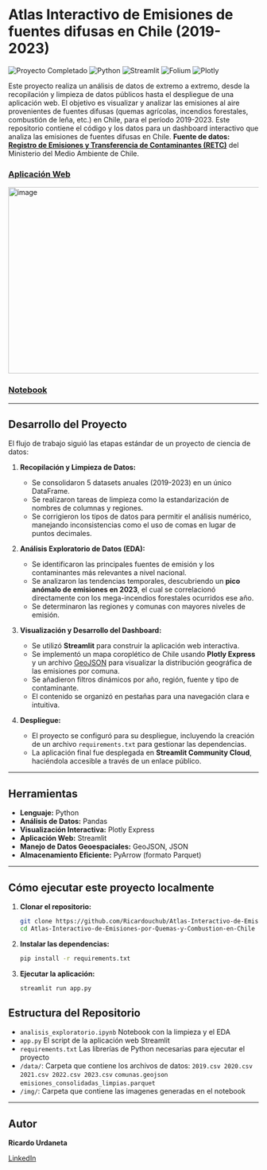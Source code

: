 # Atlas Interactivo de Emisiones de fuentes difusas en Chile (2019-2023)

<p align="left">
  <img src="https://img.shields.io/badge/Proyecto_Completado-%E2%9C%94-2ECC71?style=flat-square&logo=checkmarx&logoColor=white" alt="Proyecto Completado"/>
  <img src="https://img.shields.io/badge/Python-3.9%2B-3776AB?style=flat-square&logo=python&logoColor=white" alt="Python"/>
  <img src="https://img.shields.io/badge/Streamlit-App_Interactiva-FF4B4B?style=flat-square&logo=streamlit&logoColor=white" alt="Streamlit"/>
  <img src="https://img.shields.io/badge/Folium-Mapas_Interactivos-77B829?style=flat-square&logo=leaflet&logoColor=white" alt="Folium"/>
  <img src="https://img.shields.io/badge/Plotly-Visualización_Interactiva-3F4F75?style=flat-square&logo=plotly&logoColor=white" alt="Plotly"/>
</p>


Este proyecto realiza un análisis de datos de extremo a extremo, desde la recopilación y limpieza de datos públicos hasta el despliegue de una aplicación web. El objetivo es visualizar y analizar las emisiones al aire provenientes de fuentes difusas (quemas agrícolas, incendios forestales, combustión de leña, etc.) en Chile, para el período 2019-2023.
Este repositorio contiene el código y los datos para un dashboard interactivo que analiza las emisiones de fuentes difusas en Chile.
**Fuente de datos:** **[Registro de Emisiones y Transferencia de Contaminantes (RETC)](https://datosretc.mma.gob.cl/dataset/emisiones-al-aire)** del Ministerio del Medio Ambiente de Chile.

###  [Aplicación Web](https://atlas-interactivo-de-emisiones-en-chile-2019-2023.streamlit.app/) 

<img width="757" height="375" alt="image" src="https://github.com/user-attachments/assets/6eedb848-de04-48fc-92cf-31440ea05e75" />


###  [Notebook](https://github.com/Ricardouchub/Atlas-Interactivo-de-Emisiones-por-Quemas-y-Combustion-en-Chile/blob/main/Atlas_Interactivo_Emisiones_Chile.ipynb)


---

## Desarrollo del Proyecto

El flujo de trabajo siguió las etapas estándar de un proyecto de ciencia de datos:

1.  **Recopilación y Limpieza de Datos:**
    * Se consolidaron 5 datasets anuales (2019-2023) en un único DataFrame.
    * Se realizaron tareas de limpieza como la estandarización de nombres de columnas y regiones.
    * Se corrigieron los tipos de datos para permitir el análisis numérico, manejando inconsistencias como el uso de comas en lugar de puntos decimales.

2.  **Análisis Exploratorio de Datos (EDA):**
    * Se identificaron las principales fuentes de emisión y los contaminantes más relevantes a nivel nacional.
    * Se analizaron las tendencias temporales, descubriendo un **pico anómalo de emisiones en 2023**, el cual se correlacionó directamente con los mega-incendios forestales ocurridos ese año.
    * Se determinaron las regiones y comunas con mayores niveles de emisión.

3.  **Visualización y Desarrollo del Dashboard:**
    * Se utilizó **Streamlit** para construir la aplicación web interactiva.
    * Se implementó un mapa coroplético de Chile usando **Plotly Express** y un archivo [GeoJSON](https://github.com/fcortes/Chile-GeoJSON/tree/master) para visualizar la distribución geográfica de las emisiones por comuna.
    * Se añadieron filtros dinámicos por año, región, fuente y tipo de contaminante.
    * El contenido se organizó en pestañas para una navegación clara e intuitiva.

4.  **Despliegue:**
    * El proyecto se configuró para su despliegue, incluyendo la creación de un archivo `requirements.txt` para gestionar las dependencias.
    * La aplicación final fue desplegada en **Streamlit Community Cloud**, haciéndola accesible a través de un enlace público.

---

## Herramientas

* **Lenguaje:** Python
* **Análisis de Datos:** Pandas
* **Visualización Interactiva:** Plotly Express
* **Aplicación Web:** Streamlit
* **Manejo de Datos Geoespaciales:** GeoJSON, JSON
* **Almacenamiento Eficiente:** PyArrow (formato Parquet)

---

## Cómo ejecutar este proyecto localmente

1.  **Clonar el repositorio:**
    ```bash
    git clone https://github.com/Ricardouchub/Atlas-Interactivo-de-Emisiones-por-Quemas-y-Combustion-en-Chile.git
    cd Atlas-Interactivo-de-Emisiones-por-Quemas-y-Combustion-en-Chile
    ```

2.  **Instalar las dependencias:**
    ```bash
    pip install -r requirements.txt
    ```

3.  **Ejecutar la aplicación:**
    ```bash
    streamlit run app.py
    ```

## Estructura del Repositorio

* `analisis_exploratorio.ipynb` Notebook con la limpieza y el EDA
* `app.py` El script de la aplicación web Streamlit
* `requirements.txt` Las librerías de Python necesarias para ejecutar el proyecto
* `/data/`: Carpeta que contiene los archivos de datos:
        `2019.csv 2020.csv 2021.csv 2022.csv 2023.csv`
        `comunas.geojson`
        `emisiones_consolidadas_limpias.parquet`
* `/img/`: Carpeta que contiene las imagenes generadas en el notebook

---

## Autor

**Ricardo Urdaneta**

[LinkedIn](https://www.linkedin.com/in/ricardourdanetacastro)
